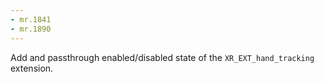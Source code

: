 ```yaml
---
- mr.1841
- mr.1890
---
```

Add and passthrough enabled/disabled state of the `XR_EXT_hand_tracking`
extension.
